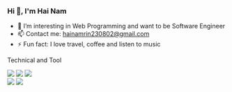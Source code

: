 ###                                               Hi 👋, I'm Hai Nam 
      
- 🌱 I’m interesting in Web Programming and want to be Software Engineer 
- 📫 Contact me: hainamrin230802@gmail.com
- ⚡ Fun fact: I love travel, coffee and listen to music

<!--
**githainam/githainam** is a ✨ _special_ ✨ repository because its `README.md` (this file) appears on your GitHub profile.

Here are some ideas to get you started:

-->
<p align= "center">
      <p> Technical and Tool </p>
      <img src="https://img.icons8.com/bubbles/100/null/facebook-new.png"/>
      <img src="https://img.icons8.com/bubbles/100/null/apple-mail.png"/>
      <img src="https://img.icons8.com/bubbles/100/null/instagram-new--v2.png"/> <br>
      <img src="https://img.icons8.com/fluency/48/null/visual-studio-code-2019.png"/>
      <img src="https://img.icons8.com/glyph-neue/64/null/github.png"/>
